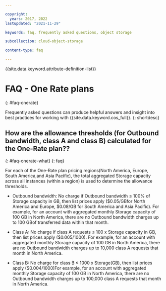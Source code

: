 ```yaml
---

copyright:
  years: 2017, 2022
lastupdated: "2021-11-29"

keywords: faq, frequently asked questions, object storage

subcollection: cloud-object-storage

content-type: faq

---
```


{{site.data.keyword.attribute-definition-list}}

# FAQ - One Rate plans
{: #faq-onerate}

Frequently asked questions can produce helpful answers and insight into best practices for working with {{site.data.keyword.cos_full}}.
{: shortdesc}

## How are the allowance thresholds (for Outbound bandwidth, class A and class B) calculated for the One-Rate plan??
{: #faq-onerate-what}
{: faq}

For each of the One-Rate plan pricing regions(North America, Europe, South America,and Asia Pacific), the total aggregated Storage capacity across all instances (within a region) is used to determine the allowance thresholds.

- Outbound bandwidth: No charge if Outbound bandwidth ≤ 100% of Storage capacity in GB, then list prices apply ($0.05/GBfor North America and Europe, $0.08/GB for South America and Asia Pacific). For example, for an account with aggregated monthly Storage capacity of 100 GB in North America, there are no Outbound bandwidth charges up to 100 GBof transferred data within that month.

- Class A: No charge if class A requests ≤ 100 x Storage capacity in GB, then list prices apply ($0.005/1000). For example, for an account with aggregated monthly Storage capacity of 100 GB in North America, there are no Outbound bandwidth charges up to 10,000 class A requests that month in North America.

- Class B: No charge for class B ≤ 1000 x Storage(GB), then list prices apply ($0.004/1000)For example, for an account with aggregated monthly Storage capacity of 100 GB in North America, there are no Outbound bandwidth charges up to 100,000 class A requests that month in North America.


